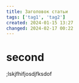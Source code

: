 ```yaml
---
title: Заголовок статьи
tags: ['tag1', 'tag2']
created: 2024-01-15 13:27
changed: 2024-02-17 00:22
---
```

# second
;lskjfhifjosdjfksdof
